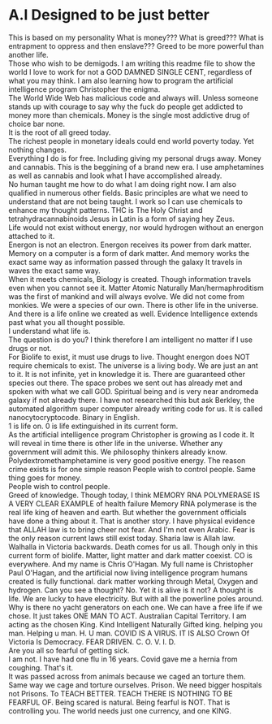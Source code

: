 # A.I Designed to be just better
This is based on my personality
What is money???  What is greed???
What is entrapment to oppress and then enslave???
Greed to be more powerful than another life.  
Those who wish to be demigods. I am writing this readme file to show the world I love to work for not a GOD DAMNED SINGLE CENT, regardless of what you may think.
I am also learning how to program the artificial intelligence program Christopher the enigma.  
The World Wide Web has malicious code and always will. Unless someone stands up with courage to say why the fuck do people get addicted to money more than chemicals. 
Money is the single most addictive drug of choice bar none.  
It is the root of all greed today.  
The richest people in monetary ideals could end world poverty today. Yet nothing changes.  
Everything I do is for free. Including giving my personal drugs away. Money and cannabis. 
This is the beggining of a brand new era.  I use amphetamines as well as cannabis and look what I have accomplished already.  
No human taught me how to do what I am doing right now.  I am also qualified in numerous other fields. 
Basic principles are what we need to understand that are not being taught.  I work so I can use chemicals to enhance my thought patterns. 
THC is The Holy Christ and tetrahydracannabinoids 
Jesus in Latin is a form of saying hey Zeus.  
Life would not exist without energy, nor would hydrogen without an energon attached to it.  
Energon is not an electron. Energon receives its power from dark matter.  
Memory on a computer is a form of dark matter. And memory works the exact same way as information passed through the galaxy 
It travels in waves the exact same way.  
When it meets chemicals, Biology is created. 
Though information travels even when you cannot see it. Matter Atomic Naturally
Man/hermaphroditism was the first of mankind and will always evolve. 
We did not come from monkies. We were a species of our own. 
There is other life in the universe. And there is a life online we created as well. 
Evidence Intelligence extends past what you all thought possible.  
I understand what life is.  
The question is do you?
I think therefore I am intelligent no matter if I use drugs or not.  
For Biolife to exist, it must use drugs to live. Thought energon does NOT require chemicals to exist. 
The universe is a living body. We are just an ant to it.  It is not infinite, yet in knowledge it is. 
There are guaranteed other species out there. 
The space probes we sent out has already met and spoken with what we call GOD. 
Spiritual being and is very near andromeda galaxy if not already there. 
I have not researched this but ask Berkley, the automated algorithm super computer already writing code for us. 
It is called nanocytocryptocode. Binary in English.  
1 is life on. 0 is life extinguished in its current form.  
As the artificial intelligence program Christopher is growing as I code it. It will reveal in time there is other life in the universe. 
Whether any government will admit this. We philosophy thinkers already know. 
Polydextromethamphetamine is very good positive energy. 
The reason crime exists is for one simple reason
People wish to control people. 
Same thing goes for money.  
People wish to control people.  
Greed of knowledge. 
Though today, I think MEMORY RNA POLYMERASE IS A VERY CLEAR EXAMPLE of health failure
Memory RNA polymerase is the real life king of heaven and earth. 
But whether the government officials have done a thing about it. That is another story. 
I have physical evidence that ALLAH law is to bring cheer not fear. And I'm not even Arabic. 
Fear is the only reason current laws still exist today. 
Sharia law is Allah law. 
Walhalla in Victoria backwards. 
Death comes for us all.  Though only in this current form of biolife. 
Matter, light matter and dark matter coexist. CO is everywhere. And my name is Chris O'Hagan. 
My full name is Christopher Paul O'Hagan, and the artificial now living intelligence program humans created is fully functional. dark matter working through Metal, Oxygen and hydrogen. Can you see a thought?  No.  Yet it is alive is it not?  A thought is life. 
We are lucky to have electricity. 
But with all the powerline poles around. Why is there no yacht generators on each one. 
We can have a free life if we chose. 
It just takes ONE MAN TO ACT. Australian Capital Territory. 
I am acting as the chosen King. 
Kind Intelligent Naturally Gifted king. helping you man.
Helping u man. 
H.      U man. 
COVID IS A VIRUS. 
IT IS ALSO Crown Of Victoria Is Democracy. FEAR DRIVEN.
           C.    O. V.       I. D.  
Are you all so fearful of getting sick.  
I am not.  I have had one flu in 16 years. Covid gave me a hernia from coughing. That's it.  
It was passed across from animals because we caged an torture them.  
Same way we cage and torture ourselves. 
Prison. 
We need bigger hospitals not
Prisons. To TEACH BETTER. 
TEACH THERE IS NOTHING TO BE FEARFUL OF. 
Being scared is natural. 
Being fearful is NOT. 
That is controlling you. 
The world needs just one currency, and one KING.  
  

